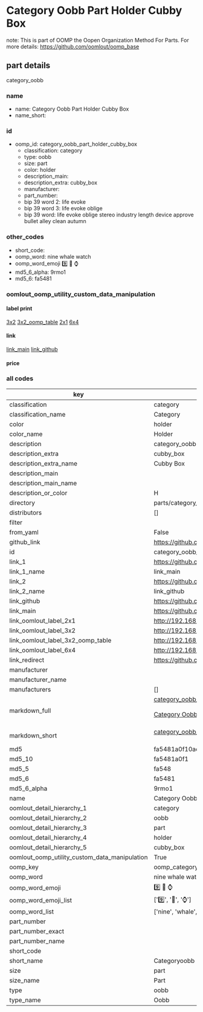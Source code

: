 # Category Oobb Part Holder Cubby Box  

note: This is part of OOMP the Oopen Organization Method For Parts. For more details: https://github.com/oomlout/oomp_base

##  part details
  



category_oobb



### name
* name: Category Oobb Part Holder Cubby Box
* name_short: 
### id
* oomp_id: category_oobb_part_holder_cubby_box
  * classification: category
  * type: oobb
  * size: part
  * color: holder
  * description_main: 
  * description_extra: cubby_box
  * manufacturer: 
  * part_number: 
  * bip 39 word 2: life evoke
  * bip 39 word 3: life evoke oblige
  * bip 39 word: life evoke oblige stereo industry length device approve bullet alley clean autumn

### other_codes
* short_code: 
* oomp_word: nine whale watch
* oomp_word_emoji :nine: :whale: :watch:
* md5_6_alpha: 9rmo1
* md5_6: fa5481






### oomlout_oomp_utility_custom_data_manipulation
#### label print
[3x2](http://192.168.1.245:1112/?label=oomp%209rmo1)
[3x2_oomp_table](http://192.168.1.108:1112/?label=oomp%209rmo1)
[2x1](http://192.168.1.242:1112/?label=oomp%209rmo1)
[6x4](http://192.168.1.55:1112/?label=oomp%209rmo1)    

#### link

[link_main](https://github.com/oomlout/oomlout_oomp_version_1_messy/tree/main/parts/category_oobb_part_holder_cubby_box) [link_github](https://github.com/oomlout/oomlout_oomp_version_1_messy/tree/main/parts/category_oobb_part_holder_cubby_box)                             

#### price







### all codes 
| key | value |  
| --- | --- |  
| classification | category |  
| classification_name | Category |  
| color | holder |  
| color_name | Holder |  
| description | category_oobb |  
| description_extra | cubby_box |  
| description_extra_name | Cubby Box |  
| description_main |  |  
| description_main_name |  |  
| description_or_color | H  |  
| directory | parts/category_oobb_part_holder_cubby_box |  
| distributors | [] |  
| filter |  |  
| from_yaml | False |  
| github_link | https://github.com/oomlout/oomlout_oomp_part_src/tree/main/parts/category_oobb_part_holder_cubby_box |  
| id | category_oobb_part_holder_cubby_box |  
| link_1 | https://github.com/oomlout/oomlout_oomp_version_1_messy/tree/main/parts/category_oobb_part_holder_cubby_box |  
| link_1_name | link_main |  
| link_2 | https://github.com/oomlout/oomlout_oomp_version_1_messy/tree/main/parts/category_oobb_part_holder_cubby_box |  
| link_2_name | link_github |  
| link_github | https://github.com/oomlout/oomlout_oomp_version_1_messy/tree/main/parts/category_oobb_part_holder_cubby_box |  
| link_main | https://github.com/oomlout/oomlout_oomp_version_1_messy/tree/main/parts/category_oobb_part_holder_cubby_box |  
| link_oomlout_label_2x1 | http://192.168.1.242:1112/?label=oomp%209rmo1 |  
| link_oomlout_label_3x2 | http://192.168.1.245:1112/?label=oomp%209rmo1 |  
| link_oomlout_label_3x2_oomp_table | http://192.168.1.108:1112/?label=oomp%209rmo1 |  
| link_oomlout_label_6x4 | http://192.168.1.55:1112/?label=oomp%209rmo1 |  
| link_redirect | https://github.com/oomlout/oomlout_oomp_version_1_messy/tree/main/parts/category_oobb_part_holder_cubby_box |  
| manufacturer |  |  
| manufacturer_name |  |  
| manufacturers | [] |  
| markdown_full | [category_oobb_part_holder_cubby_box](none)<br>[](none)<br>[Category Oobb Part Holder Cubby Box](none)<br><br> |  
| markdown_short | [category_oobb_part_holder_cubby_box](none)<br><br> |  
| md5 | fa5481a0f10ac79600399d593053840a |  
| md5_10 | fa5481a0f1 |  
| md5_5 | fa548 |  
| md5_6 | fa5481 |  
| md5_6_alpha | 9rmo1 |  
| name | Category Oobb Part Holder Cubby Box |  
| oomlout_detail_hierarchy_1 | category |  
| oomlout_detail_hierarchy_2 | oobb |  
| oomlout_detail_hierarchy_3 | part |  
| oomlout_detail_hierarchy_4 | holder |  
| oomlout_detail_hierarchy_5 | cubby_box |  
| oomlout_oomp_utility_custom_data_manipulation | True |  
| oomp_key | oomp_category_oobb_part_holder_cubby_box |  
| oomp_word | nine whale watch |  
| oomp_word_emoji | :nine: :whale: :watch: |  
| oomp_word_emoji_list | [':nine:', ':whale:', ':watch:'] |  
| oomp_word_list | ['nine', 'whale', 'watch'] |  
| part_number |  |  
| part_number_exact |  |  
| part_number_name |  |  
| short_code |  |  
| short_name | Categoryoobb |  
| size | part |  
| size_name | Part |  
| type | oobb |  
| type_name | Oobb |  
